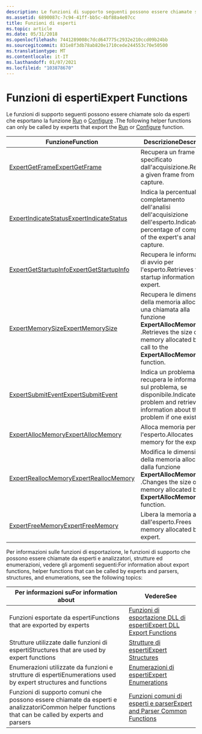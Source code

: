 ```yaml
---
description: Le funzioni di supporto seguenti possono essere chiamate solo da esperti che esportano la funzione Run o Configure.
ms.assetid: 6890087c-7c94-41ff-bb5c-4bf88a4e07cc
title: Funzioni di esperti
ms.topic: article
ms.date: 05/31/2018
ms.openlocfilehash: 7441289008c7dcd647775c2932e210ccd09b24bb
ms.sourcegitcommit: 831e8f3db78ab820e1710cede244553c70e50500
ms.translationtype: MT
ms.contentlocale: it-IT
ms.lasthandoff: 01/07/2021
ms.locfileid: "103878670"
---
```

# <a name="expert-functions"></a><span data-ttu-id="a2eb6-103">Funzioni di esperti</span><span class="sxs-lookup"><span data-stu-id="a2eb6-103">Expert Functions</span></span>

<span data-ttu-id="a2eb6-104">Le funzioni di supporto seguenti possono essere chiamate solo da esperti che esportano la funzione [Run](run.md) o [Configure](configure.md) .</span><span class="sxs-lookup"><span data-stu-id="a2eb6-104">The following helper functions can only be called by experts that export the [Run](run.md) or [Configure](configure.md) function.</span></span>



| <span data-ttu-id="a2eb6-105">Funzione</span><span class="sxs-lookup"><span data-stu-id="a2eb6-105">Function</span></span>                                         | <span data-ttu-id="a2eb6-106">Descrizione</span><span class="sxs-lookup"><span data-stu-id="a2eb6-106">Description</span></span>                                                                             |
|--------------------------------------------------|-----------------------------------------------------------------------------------------|
| [<span data-ttu-id="a2eb6-107">ExpertGetFrame</span><span class="sxs-lookup"><span data-stu-id="a2eb6-107">ExpertGetFrame</span></span>](expertgetframe.md)             | <span data-ttu-id="a2eb6-108">Recupera un frame specificato dall'acquisizione.</span><span class="sxs-lookup"><span data-stu-id="a2eb6-108">Retrieves a given frame from the capture.</span></span>                                               |
| [<span data-ttu-id="a2eb6-109">ExpertIndicateStatus</span><span class="sxs-lookup"><span data-stu-id="a2eb6-109">ExpertIndicateStatus</span></span>](expertindicatestatus.md) | <span data-ttu-id="a2eb6-110">Indica la percentuale di completamento dell'analisi dell'acquisizione dell'esperto.</span><span class="sxs-lookup"><span data-stu-id="a2eb6-110">Indicates the percentage of completion of the expert's analysis of capture.</span></span>             |
| [<span data-ttu-id="a2eb6-111">ExpertGetStartupInfo</span><span class="sxs-lookup"><span data-stu-id="a2eb6-111">ExpertGetStartupInfo</span></span>](expertgetstartupinfo.md) | <span data-ttu-id="a2eb6-112">Recupera le informazioni di avvio per l'esperto.</span><span class="sxs-lookup"><span data-stu-id="a2eb6-112">Retrieves the startup information for the expert.</span></span>                                       |
| [<span data-ttu-id="a2eb6-113">ExpertMemorySize</span><span class="sxs-lookup"><span data-stu-id="a2eb6-113">ExpertMemorySize</span></span>](expertmemorysize.md)         | <span data-ttu-id="a2eb6-114">Recupera le dimensioni della memoria allocata da una chiamata alla funzione **ExpertAllocMemory** .</span><span class="sxs-lookup"><span data-stu-id="a2eb6-114">Retrieves the size of memory allocated by a call to the **ExpertAllocMemory** function.</span></span> |
| [<span data-ttu-id="a2eb6-115">ExpertSubmitEvent</span><span class="sxs-lookup"><span data-stu-id="a2eb6-115">ExpertSubmitEvent</span></span>](expertsubmitevent.md)       | <span data-ttu-id="a2eb6-116">Indica un problema e recupera le informazioni sul problema, se disponibile.</span><span class="sxs-lookup"><span data-stu-id="a2eb6-116">Indicates a problem and retrieves information about the problem if one exists.</span></span>          |
| [<span data-ttu-id="a2eb6-117">ExpertAllocMemory</span><span class="sxs-lookup"><span data-stu-id="a2eb6-117">ExpertAllocMemory</span></span>](expertallocmemory.md)       | <span data-ttu-id="a2eb6-118">Alloca memoria per l'esperto.</span><span class="sxs-lookup"><span data-stu-id="a2eb6-118">Allocates memory for the expert.</span></span>                                                        |
| [<span data-ttu-id="a2eb6-119">ExpertReallocMemory</span><span class="sxs-lookup"><span data-stu-id="a2eb6-119">ExpertReallocMemory</span></span>](expertreallocmemory.md)   | <span data-ttu-id="a2eb6-120">Modifica le dimensioni della memoria allocata dalla funzione **ExpertAllocMemory** .</span><span class="sxs-lookup"><span data-stu-id="a2eb6-120">Changes the size of the memory allocated by the **ExpertAllocMemory** function.</span></span>         |
| [<span data-ttu-id="a2eb6-121">ExpertFreeMemory</span><span class="sxs-lookup"><span data-stu-id="a2eb6-121">ExpertFreeMemory</span></span>](expertfreememory.md)         | <span data-ttu-id="a2eb6-122">Libera la memoria allocata dall'esperto.</span><span class="sxs-lookup"><span data-stu-id="a2eb6-122">Frees memory allocated by the expert.</span></span>                                                   |



 

<span data-ttu-id="a2eb6-123">Per informazioni sulle funzioni di esportazione, le funzioni di supporto che possono essere chiamate da esperti e analizzatori, strutture ed enumerazioni, vedere gli argomenti seguenti:</span><span class="sxs-lookup"><span data-stu-id="a2eb6-123">For information about export functions, helper functions that can be called by experts and parsers, structures, and enumerations, see the following topics:</span></span>



| <span data-ttu-id="a2eb6-124">Per informazioni su</span><span class="sxs-lookup"><span data-stu-id="a2eb6-124">For information about</span></span>                                             | <span data-ttu-id="a2eb6-125">Vedere</span><span class="sxs-lookup"><span data-stu-id="a2eb6-125">See</span></span>                                                                          |
|-------------------------------------------------------------------|------------------------------------------------------------------------------|
| <span data-ttu-id="a2eb6-126">Funzioni esportate da esperti</span><span class="sxs-lookup"><span data-stu-id="a2eb6-126">Functions that are exported by experts</span></span>                            | [<span data-ttu-id="a2eb6-127">Funzioni di esportazione DLL di esperti</span><span class="sxs-lookup"><span data-stu-id="a2eb6-127">Expert DLL Export Functions</span></span>](expert-dll-export-functions.md)               |
| <span data-ttu-id="a2eb6-128">Strutture utilizzate dalle funzioni di esperti</span><span class="sxs-lookup"><span data-stu-id="a2eb6-128">Structures that are used by expert functions</span></span>                      | [<span data-ttu-id="a2eb6-129">Strutture di esperti</span><span class="sxs-lookup"><span data-stu-id="a2eb6-129">Expert Structures</span></span>](expert-structures.md)                                   |
| <span data-ttu-id="a2eb6-130">Enumerazioni utilizzate da funzioni e strutture di esperti</span><span class="sxs-lookup"><span data-stu-id="a2eb6-130">Enumerations used by expert structures and functions</span></span>              | [<span data-ttu-id="a2eb6-131">Enumerazioni di esperti</span><span class="sxs-lookup"><span data-stu-id="a2eb6-131">Expert Enumerations</span></span>](expert-enumerations.md)                               |
| <span data-ttu-id="a2eb6-132">Funzioni di supporto comuni che possono essere chiamate da esperti e analizzatori</span><span class="sxs-lookup"><span data-stu-id="a2eb6-132">Common helper functions that can be called by experts and parsers</span></span> | [<span data-ttu-id="a2eb6-133">Funzioni comuni di esperti e parser</span><span class="sxs-lookup"><span data-stu-id="a2eb6-133">Expert and Parser Common Functions</span></span>](expert-and-parser-common-functions.md) |



 

 

 



